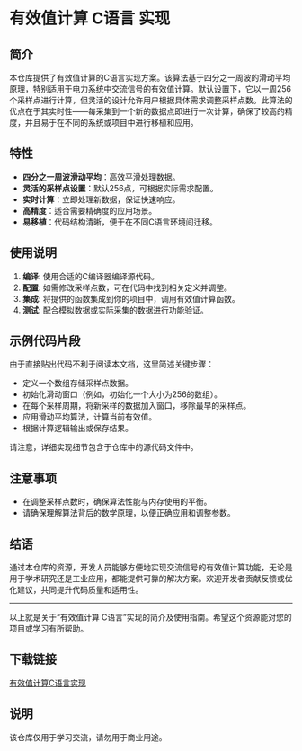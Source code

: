 # 有效值计算 C语言 实现

## 简介
本仓库提供了有效值计算的C语言实现方案。该算法基于四分之一周波的滑动平均原理，特别适用于电力系统中交流信号的有效值计算。默认设置下，它以一周256个采样点进行计算，但灵活的设计允许用户根据具体需求调整采样点数。此算法的优点在于其实时性——每采集到一个新的数据点即进行一次计算，确保了较高的精度，并且易于在不同的系统或项目中进行移植和应用。

## 特性
- **四分之一周波滑动平均**：高效平滑处理数据。
- **灵活的采样点设置**：默认256点，可根据实际需求配置。
- **实时计算**：立即处理新数据，保证快速响应。
- **高精度**：适合需要精确度的应用场景。
- **易移植**：代码结构清晰，便于在不同C语言环境间迁移。

## 使用说明
1. **编译**: 使用合适的C编译器编译源代码。
2. **配置**: 如需修改采样点数，可在代码中找到相关定义并调整。
3. **集成**: 将提供的函数集成到你的项目中，调用有效值计算函数。
4. **测试**: 配合模拟数据或实际采集的数据进行功能验证。

## 示例代码片段

由于直接贴出代码不利于阅读本文档，这里简述关键步骤：
- 定义一个数组存储采样点数据。
- 初始化滑动窗口（例如，初始化一个大小为256的数组）。
- 在每个采样周期，将新采样的数据加入窗口，移除最早的采样点。
- 应用滑动平均算法，计算当前有效值。
- 根据计算逻辑输出或保存结果。

请注意，详细实现细节包含于仓库中的源代码文件中。

## 注意事项
- 在调整采样点数时，确保算法性能与内存使用的平衡。
- 请确保理解算法背后的数学原理，以便正确应用和调整参数。

## 结语
通过本仓库的资源，开发人员能够方便地实现交流信号的有效值计算功能，无论是用于学术研究还是工业应用，都能提供可靠的解决方案。欢迎开发者贡献反馈或优化建议，共同提升代码质量和适用性。

---

以上就是关于“有效值计算 C语言”实现的简介及使用指南。希望这个资源能对您的项目或学习有所帮助。

## 下载链接
[有效值计算C语言实现](https://pan.quark.cn/s/f974f04e601f)

## 说明

该仓库仅用于学习交流，请勿用于商业用途。
